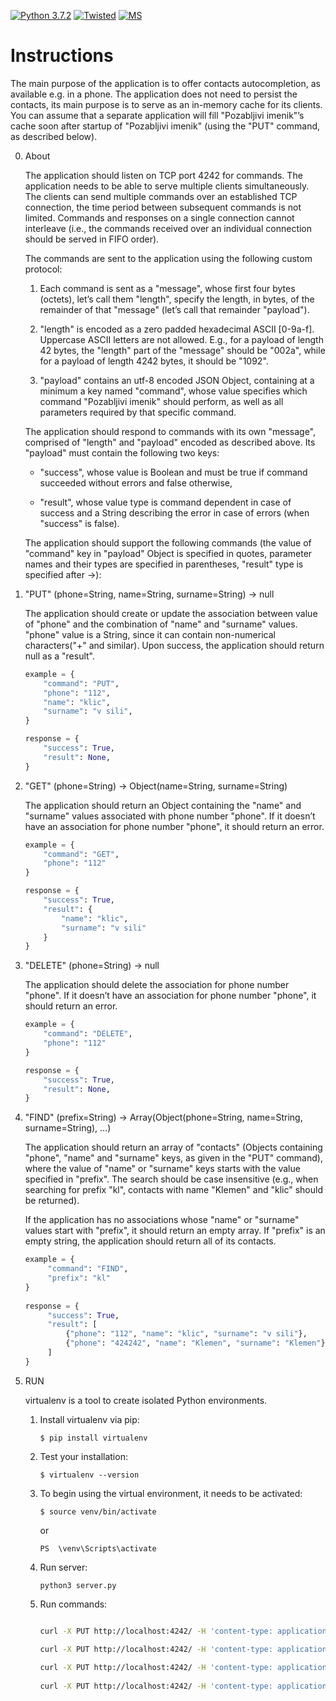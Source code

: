 [![Python 3.7.2](https://img.shields.io/badge/python-3.7.2-blue.svg)](https://www.python.org/downloads/release/python-372/) [![Twisted](https://img.shields.io/badge/twisted-18.9.0-blue.svg)]() [![MS](https://img.shields.io/badge/Marko-%C5%A0tumberger-green.svg)](https://github.com/mstumberger)

# Instructions #
The main purpose of the application is to offer contacts autocompletion, as available e.g. in a phone.
The application does not need to persist the contacts, its main purpose is to serve as an in-memory cache
for its clients. You can assume that a separate application will fill "Pozabljivi imenik"’s cache soon 
after startup of "Pozabljivi imenik" (using the "PUT" command, as described below).

 

0. About

    The application should listen on TCP port 4242 for commands.
    The application needs to be able to serve multiple clients simultaneously.
    The clients can send multiple commands over an established TCP connection,
    the time period between subsequent commands is not limited.
    Commands and responses on a single connection cannot interleave
    (i.e., the commands received over an individual connection should be served in FIFO order).

    The commands are sent to the application using the following custom protocol:

    1. Each command is sent as a "message", whose first four bytes (octets), let’s call them "length",
        specify the length, in bytes, of the remainder of that "message" (let’s call that remainder "payload").
    
    2.  "length" is encoded as a zero padded hexadecimal ASCII [0-9a-f].
        Uppercase ASCII letters are not allowed.
        E.g., for a payload of length 42 bytes, the "length" part of the "message" should be "002a",
        while for a payload of length 4242 bytes, it should be "1092".
    
    3.  "payload" contains an utf-8 encoded JSON Object,
        containing at a minimum a key named "command",
        whose value specifies which command "Pozabljivi imenik" should perform,
        as well as all parameters required by that specific command.

    The application should respond to commands with its own "message",
    comprised of "length" and "payload" encoded as described above.
    Its "payload" must contain the following two keys:

    * "success", whose value is Boolean and must be true if command succeeded without errors and false otherwise,
    
    * "result", whose value type is command dependent in case of success and a String describing the error
      in case of errors (when "success" is false).

    The application should support the following commands (the value of "command" key in "payload" Object is specified 
    in quotes, parameter names and their types are specified in parentheses, "result" type is specified after ->):


1. "PUT" (phone=String, name=String, surname=String) -> null

    The application should create or update the association between value of "phone" and the combination
    of "name" and "surname" values. "phone" value is a String, since it can contain non-numerical characters("+" and similar).
    Upon success, the application should return null as a "result".
    
    ```python
    example = {
        "command": "PUT",
        "phone": "112",
        "name": "klic",
        "surname": "v sili",
    }

    response = {
        "success": True,
        "result": None,
    }
    ```


2. "GET" (phone=String) -> Object(name=String, surname=String)

    The application should return an Object containing the "name" and "surname" values associated with phone number "phone".
    If it doesn’t have an association for phone number "phone", it should return an error.
    
    ```python
    example = {
        "command": "GET",
        "phone": "112"
    }
    
    response = {
        "success": True,
        "result": {
            "name": "klic",
            "surname": "v sili"
        }
    }
    ```

 
3. "DELETE" (phone=String) -> null

    The application should delete the association for phone number "phone".
    If it doesn’t have an association for phone number "phone", it should return an error.
    
    ```python
    example = {
        "command": "DELETE",
        "phone": "112"
    }
    
    response = {
        "success": True,
        "result": None,
    }
    ```


4. "FIND" (prefix=String) -> Array(Object(phone=String, name=String, surname=String), …)

    The application should return an array of "contacts"
    (Objects containing "phone", "name" and "surname" keys, as given in the "PUT" command),
    where the value of "name" or "surname" keys starts with the value specified in "prefix".
    The search should be case insensitive (e.g., when searching for prefix "kl",
    contacts with name "Klemen" and "klic" should be returned). 
    
    If the application has no associations whose "name" or "surname" values start with "prefix",
    it should return an empty array. If "prefix" is an empty string,
    the application should return all of its contacts.
    
   ```python
   example = {
        "command": "FIND",
        "prefix": "kl" 
   }
    
   response = {
        "success": True,
        "result": [
            {"phone": "112", "name": "klic", "surname": "v sili"}, 
            {"phone": "424242", "name": "Klemen", "surname": "Klemen"}
        ]
   }
   ```


5. RUN

    virtualenv is a tool to create isolated Python environments.
    
    1. Install virtualenv via pip:
    
        ``` $ pip install virtualenv ```

    2. Test your installation:

        ``` $ virtualenv --version ```

    3. To begin using the virtual environment, it needs to be activated:

        ``` $ source venv/bin/activate ```

        or
        
        ``` PS  \venv\Scripts\activate ```
    
    4. Run server:
    
        ``` python3 server.py ```
    
    5. Run commands:
    
        ```bash
        
        curl -X PUT http://localhost:4242/ -H 'content-type: application/json' -d '{"command": "PUT", "phone": "112", "name": "klic", "surname": "v sili"}'
        
        curl -X PUT http://localhost:4242/ -H 'content-type: application/json' -d '{"command": "GET", "phone": "112"}'
                
        curl -X PUT http://localhost:4242/ -H 'content-type: application/json' -d '{"command": "DELETE", "phone": "112"}'
                
        curl -X PUT http://localhost:4242/ -H 'content-type: application/json' -d '{"command": "FIND", "prefix": "kl"}'
        
        ```

